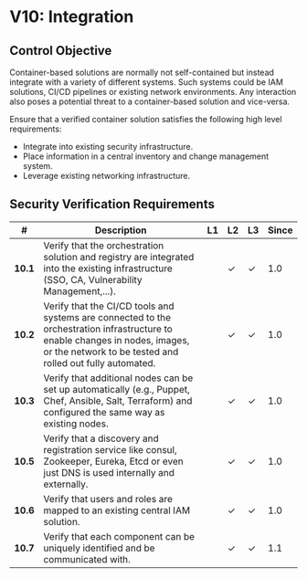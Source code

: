 # V10: Integration

## Control Objective

Container-based solutions are normally not self-contained but instead integrate with a variety of different systems. Such systems could be IAM solutions, CI/CD pipelines or existing network environments. Any interaction also poses a potential threat to a container-based solution and vice-versa.

Ensure that a verified container solution satisfies the following high level requirements:

* Integrate into existing security infrastructure.
* Place information in a central inventory and change management system.
* Leverage existing networking infrastructure.

## Security Verification Requirements

| # | Description | L1 | L2 | L3 | Since |
| --- | --- | --- | --- | -- | -- |
| **10.1** | Verify that the orchestration solution and registry are integrated into the existing infrastructure (SSO, CA, Vulnerability Management,...). |  | ✓ | ✓ | 1.0 |
| **10.2** | Verify that the CI/CD tools and systems are connected to the orchestration infrastructure to enable changes in nodes, images, or the network to be tested and rolled out fully automated. |  | ✓ | ✓ | 1.0 |
| **10.3** | Verify that additional nodes can be set up automatically (e.g., Puppet, Chef, Ansible, Salt, Terraform) and configured the same way as existing nodes. |  | ✓ | ✓ | 1.0 |
| **10.5** | Verify that a discovery and registration service like consul, Zookeeper, Eureka, Etcd or even just DNS is used internally and externally. |  | ✓ | ✓ | 1.0 |
| **10.6** | Verify that users and roles are mapped to an existing central IAM solution. |  | ✓ | ✓ | 1.0 |
| **10.7** | Verify that each component can be uniquely identified and be communicated with. |  | ✓ | ✓ | 1.1 |
